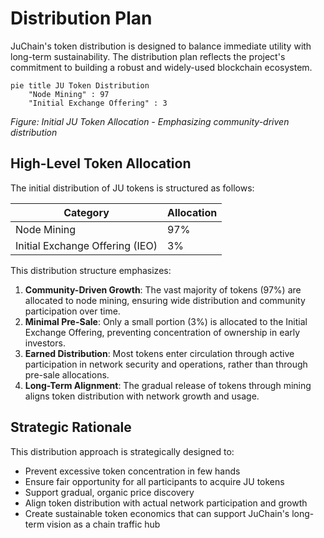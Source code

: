 # Distribution Plan

JuChain's token distribution is designed to balance immediate utility with long-term sustainability. The distribution plan reflects the project's commitment to building a robust and widely-used blockchain ecosystem.

```mermaid
pie title JU Token Distribution
    "Node Mining" : 97
    "Initial Exchange Offering" : 3
```

_Figure: Initial JU Token Allocation - Emphasizing community-driven distribution_

## High-Level Token Allocation

The initial distribution of JU tokens is structured as follows:

| Category                        | Allocation |
| ------------------------------- | ---------- |
| Node Mining                     | 97%        |
| Initial Exchange Offering (IEO) | 3%         |

This distribution structure emphasizes:

1. **Community-Driven Growth**: The vast majority of tokens (97%) are allocated to node mining, ensuring wide distribution and community participation over time.
2. **Minimal Pre-Sale**: Only a small portion (3%) is allocated to the Initial Exchange Offering, preventing concentration of ownership in early investors.
3. **Earned Distribution**: Most tokens enter circulation through active participation in network security and operations, rather than through pre-sale allocations.
4. **Long-Term Alignment**: The gradual release of tokens through mining aligns token distribution with network growth and usage.

## Strategic Rationale

This distribution approach is strategically designed to:

* Prevent excessive token concentration in few hands
* Ensure fair opportunity for all participants to acquire JU tokens
* Support gradual, organic price discovery
* Align token distribution with actual network participation and growth
* Create sustainable token economics that can support JuChain's long-term vision as a chain traffic hub
